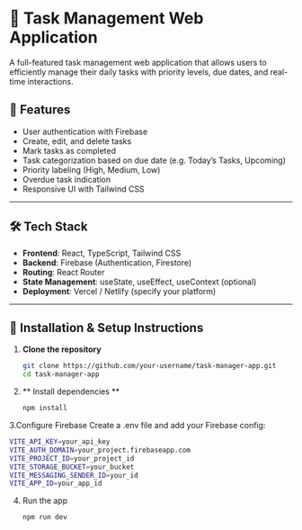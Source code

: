 # 📝 Task Management Web Application

A full-featured task management web application that allows users to efficiently manage their daily tasks with priority levels, due dates, and real-time interactions.

## 📌 Features

- User authentication with Firebase
- Create, edit, and delete tasks
- Mark tasks as completed
- Task categorization based on due date (e.g. Today’s Tasks, Upcoming)
- Priority labeling (High, Medium, Low)
- Overdue task indication
- Responsive UI with Tailwind CSS

---

## 🛠 Tech Stack

- **Frontend**: React, TypeScript, Tailwind CSS
- **Backend**: Firebase (Authentication, Firestore)
- **Routing**: React Router
- **State Management**: useState, useEffect, useContext (optional)
- **Deployment**: Vercel / Netlify (specify your platform)

---

## 🧠 Installation & Setup Instructions

1. **Clone the repository**

   ```bash
   git clone https://github.com/your-username/task-manager-app.git
   cd task-manager-app
   ```
2. ** Install dependencies **
   ```bash
   npm install
    ```
3.Configure Firebase
Create a .env file and add your Firebase config:
```bash
VITE_API_KEY=your_api_key
VITE_AUTH_DOMAIN=your_project.firebaseapp.com
VITE_PROJECT_ID=your_project_id
VITE_STORAGE_BUCKET=your_bucket
VITE_MESSAGING_SENDER_ID=your_id
VITE_APP_ID=your_app_id
```
4. Run the app
   ```bash
   npm run dev
   ```

